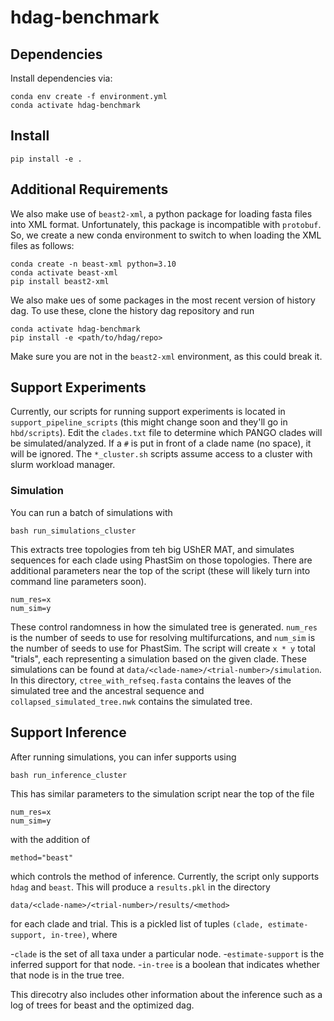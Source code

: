 # hdag-benchmark

## Dependencies

Install dependencies via:

    conda env create -f environment.yml
    conda activate hdag-benchmark


## Install

    pip install -e .


## Additional Requirements

We also make use of `beast2-xml`, a python package for loading fasta files into XML format.
Unfortunately, this package is incompatible with `protobuf`.
So, we create a new conda environment to switch to when loading the XML files as follows:

    conda create -n beast-xml python=3.10
    conda activate beast-xml
    pip install beast2-xml

We also make ues of some packages in the most recent version of history dag.
To use these, clone the history dag repository and run
    
    conda activate hdag-benchmark
    pip install -e <path/to/hdag/repo>
    
Make sure you are not in the `beast2-xml` environment, as this could break it.

## Support Experiments

Currently, our scripts for running support experiments is located in `support_pipeline_scripts`
(this might change soon and they'll go in `hbd/scripts`).
Edit the `clades.txt` file to determine which PANGO clades will be simulated/analyzed.
If a `#` is put in front of a clade name (no space), it will be ignored.
The `*_cluster.sh` scripts assume access to a cluster with slurm workload manager.

### Simulation

You can run a batch of simulations with 

    bash run_simulations_cluster

This extracts tree topologies from teh big UShER MAT, and simulates sequences for each clade using PhastSim on those topologies.
There are additional parameters near the top of the script (these will likely turn into command line parameters soon).

    num_res=x
    num_sim=y

These control randomness in how the simulated tree is generated.
`num_res` is the number of seeds to use for resolving multifurcations, and `num_sim` is the number of seeds to use for PhastSim.
The script will create `x * y` total "trials", each representing a simulation based on the given clade.
These simulations can be found at `data/<clade-name>/<trial-number>/simulation`.
In this directory, 
`ctree_with_refseq.fasta` contains the leaves of the simulated tree and the ancestral sequence and `collapsed_simulated_tree.nwk` contains the simulated tree.

## Support Inference

After running simulations, you can infer supports using 

    bash run_inference_cluster

This has similar parameters to the simulation script near the top of the file

    num_res=x
    num_sim=y

with the addition of

    method="beast"

which controls the method of inference. Currently, the script only supports `hdag` and `beast`.
This will produce a `results.pkl` in the directory

    data/<clade-name>/<trial-number>/results/<method>

for each clade and trial. This is a pickled list of tuples `(clade, estimate-support, in-tree)`, where

-`clade` is the set of all taxa under a particular node.
-`estimate-support` is the inferred support for that node.
-`in-tree` is a boolean that indicates whether that node is in the true tree.

This direcotry also includes other information about the inference such as a log of trees for beast and the optimized dag.
